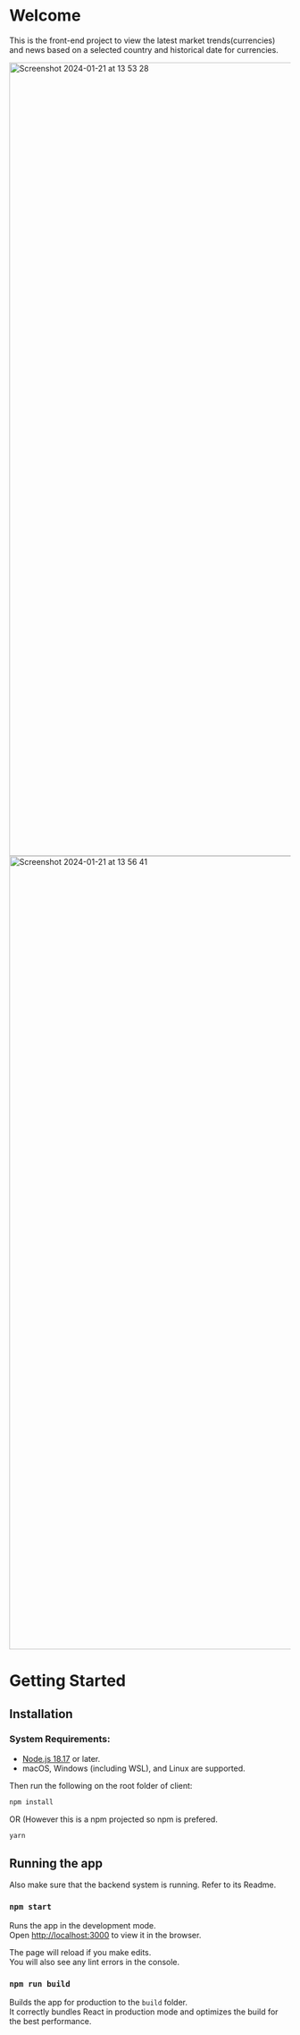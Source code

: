 # Welcome

This is the front-end project to view the latest market trends(currencies) and news based on a selected country and historical date for currencies.

<img width="1418" alt="Screenshot 2024-01-21 at 13 53 28" src="https://github.com/DeepaSoul/traderinsights/assets/42563346/0239f857-a95b-4ab6-ba36-dcff9edf9eb3">
<img width="1418" alt="Screenshot 2024-01-21 at 13 56 41" src="https://github.com/DeepaSoul/traderinsights/assets/42563346/567a0a00-5f41-414e-8405-4296c4cf006a">

# Getting Started
## Installation
### System Requirements:
  - [Node.js 18.17](https://nodejs.org/en) or later.
  - macOS, Windows (including WSL), and Linux are supported.

Then run the following on the root folder of client:

```bash
npm install
```
OR (However this is a npm projected so npm is prefered.
```bash
yarn
```

## Running the app
Also make sure that the backend system is running. Refer to its Readme.
### `npm start`

Runs the app in the development mode.\
Open [http://localhost:3000](http://localhost:3000) to view it in the browser.

The page will reload if you make edits.\
You will also see any lint errors in the console.

### `npm run build`

Builds the app for production to the `build` folder.\
It correctly bundles React in production mode and optimizes the build for the best performance.
